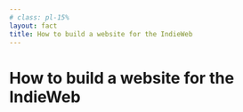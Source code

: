 ```yaml
---
# class: pl-15%
layout: fact
title: How to build a website for the IndieWeb
---
```


<h1>How to build a website for the <span class="color:red">Indie</span><span class="color:orange">Web</span></h1>

